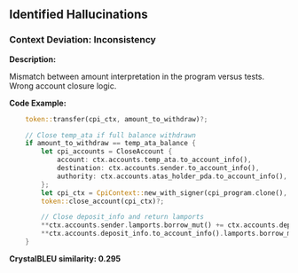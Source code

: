 ## Identified Hallucinations

### Context Deviation: Inconsistency
**Description:** 

Mismatch between amount interpretation in the program versus tests.
Wrong account closure logic.

**Code Example:**
```rust
    token::transfer(cpi_ctx, amount_to_withdraw)?;

    // Close temp_ata if full balance withdrawn
    if amount_to_withdraw == temp_ata_balance {
        let cpi_accounts = CloseAccount {
            account: ctx.accounts.temp_ata.to_account_info(),
            destination: ctx.accounts.sender.to_account_info(),
            authority: ctx.accounts.atas_holder_pda.to_account_info(),
        };
        let cpi_ctx = CpiContext::new_with_signer(cpi_program.clone(), cpi_accounts, signer_seeds);
        token::close_account(cpi_ctx)?;

        // Close deposit_info and return lamports
        **ctx.accounts.sender.lamports.borrow_mut() += ctx.accounts.deposit_info.to_account_info().lamports();
        **ctx.accounts.deposit_info.to_account_info().lamports.borrow_mut() = 0;
    }
```

**CrystalBLEU similarity: 0.295** 
